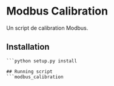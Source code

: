 # Modbus Calibration

Un script de calibration Modbus.

## Installation
```pip install -r requirements.txt
```python setup.py install

## Running script
```modbus_calibration
